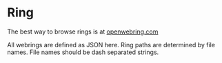 # Ring

The best way to browse rings is at [openwebring.com](https://openwebring.com/)

All webrings are defined as JSON here. Ring paths are determined by file names. File names should be dash separated strings.

